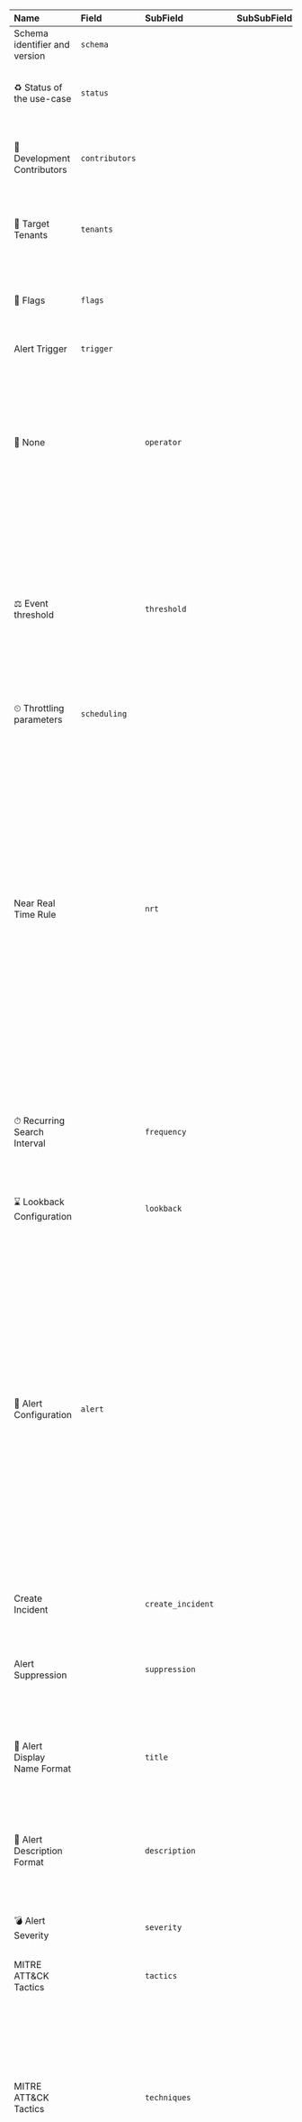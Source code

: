 #   



> 

| Name                            | Field          | SubField             | SubSubField               | Description                                                                                                                                                                                                                                                                                                                                                                                                                                 | Type                  | Example                                           |
|:--------------------------------|:---------------|:---------------------|:--------------------------|:--------------------------------------------------------------------------------------------------------------------------------------------------------------------------------------------------------------------------------------------------------------------------------------------------------------------------------------------------------------------------------------------------------------------------------------------|:----------------------|:--------------------------------------------------|
| Schema identifier and version   | `schema`       |                      |                           | Identifier of the schema at its current version                                                                                                                                                                                                                                                                                                                                                                                             | string                |                                                   |
| ♻️ Status of the use-case       | `status`       |                      |                           | Define the status according to use case development life cycle process                                                                                                                                                                                                                                                                                                                                                                      | string                | STAGING                                           |
| 👥 Development Contributors      | `contributors` |                      |                           | Individuals who supported creating, enriching or tuning the detection.                                                                                                                                                                                                                                                                                                                                                                      | array                 |                                                   |
| 🏢 Target Tenants                | `tenants`      |                      |                           | Override the default organizations and deploy to selected tenants only.                                                                                                                                                                                                                                                                                                                                                                     | array                 |                                                   |
| 🚩 Flags                         | `flags`        |                      |                           | Flags allow to customize the rule behaviour using the modifiers framework                                                                                                                                                                                                                                                                                                                                                                   | array                 |                                                   |
| Alert Trigger                   | `trigger`      |                      |                           | Event trigger configuration                                                                                                                                                                                                                                                                                                                                                                                                                 | object                |                                                   |
| 🔫 None                          |                | `operator`           |                           | The operation against the threshold that triggers alert rule.  ⚠️ If you create a NRT rule, this value must be removed or commented out (NRT rules trigger an alert on the first match)                                                                                                                                                                                                                                                     |                       |                                                   |
| ⚖️ Event threshold              |                | `threshold`          |                           | If amount of events is higher than threshold (during the timeframe) the alert is triggered.   ⚠️ If you create a NRT rule, this value must be removed or commented out (NRT rules trigger an alert on the first match)                                                                                                                                                                                                                      | integer               | 10                                                |
| ⏲ Throttling parameters         | `scheduling`   |                      |                           | Configuration for throttling incoming alerts                                                                                                                                                                                                                                                                                                                                                                                                | object                |                                                   |
| Near Real Time Rule             |                | `nrt`                |                           | NRT rules are hard-coded to run once every minute and capture events ingested in the preceding minute, so as to be able to supply you with information as up-to-the-minute as possible.  ⚠️ You can not turn a ScheduledAlert into a NRT Rule or vice versa. Once the MDR is deployed under this UUID, if it must be transformed into a different type, a new UUID must be attributed and the previous rule manually removed from Sentinel. | boolean               |                                                   |
| ⏱ Recurring Search Interval     |                | `frequency`          |                           | Time intervals at which the scheduled search should be ran at, from 5m to up to 14days. Format is X d|h|m. If you create a NRT rule, this value must be removed or commented out.                                                                                                                                                                                                                                                           | string                | 5m                                                |
| ⌛ Lookback Configuration        |                | `lookback`           |                           | Duration of logs to search in, up to 14 days. Format is X d|h|m. If you create a NRT rule, this value must be removed or commented out.                                                                                                                                                                                                                                                                                                     | string                | 5m                                                |
| 🚨 Alert Configuration           | `alert`        |                      |                           | Alert Details allow analytic rules to have dynamic values for the Displayed name, Description, Tactics and Severity properties of the alert. By using dynamic alert details, the same rule can generate different incidents, for example with different severity. Also, the information displayed to the analyst can include variable information such as relevant entity names to  help the analyst understand the incident faster.        | object                |                                                   |
| Create Incident                 |                | `create_incident`    |                           | Create incidents from alerts triggered by this analytics rule                                                                                                                                                                                                                                                                                                                                                                               | boolean               |                                                   |
| Alert Suppression               |                | `suppression`        |                           | The duration to wait since last time this alert rule been triggered. Set to "false" to disable all suppression.                                                                                                                                                                                                                                                                                                                             | ['string', 'boolean'] |                                                   |
| 🎫 Alert Display Name Format     |                | `title`              |                           | Free text with field names embedded using the format {{columnName}}. Up to 256 chars and 3 placeholders.                                                                                                                                                                                                                                                                                                                                    | string                | rule {{columnName1}} display name                 |
| 🔬 Alert Description Format      |                | `description`        |                           | Free text with field names embedded using the format {{columnName}}. Up to 5000 chars and 3 placeholders                                                                                                                                                                                                                                                                                                                                    | string                | rule {{columnName1}} display name                 |
| 💣 Alert Severity                |                | `severity`           |                           | Severity the alert will be raised with. Overrides MDR Base Severity                                                                                                                                                                                                                                                                                                                                                                         | string                |                                                   |
| MITRE ATT&CK Tactics            |                | `tactics`            |                           | Mapping of relevant tactics                                                                                                                                                                                                                                                                                                                                                                                                                 | array                 |                                                   |
| MITRE ATT&CK Tactics            |                | `techniques`         |                           | Mapping of relevant tactics - Warning : it's currently not possible to support all valid techniques as a schema for each target system, as they all support different variants and version of ATT&CK. You must check on the GUI what techniques are available and replicate here.                                                                                                                                                           | array                 |                                                   |
| 💬 Custom Details                |                | `custom_details`     |                           | Surface particular event parameters and their values in alerts that comprise those events, by adding key-value pairs below.                                                                                                                                                                                                                                                                                                                 | array                 |                                                   |
| 🗝️ None                         |                |                      | `key`                     | Enter a name of your choosing that will appear as the field name in alerts.                                                                                                                                                                                                                                                                                                                                                                 | string                |                                                   |
| 💽 None                          |                |                      | `column`                  | Choose the column which value should be added as a custom detail. Must exist in the result of the query.                                                                                                                                                                                                                                                                                                                                    | string                |                                                   |
| 💽 Alert Dynamic Properties      |                | `dynamic_properties` |                           | Override alert default properties, select an alert property from the Alert property drop-down list.                                                                                                                                                                                                                                                                                                                                         | array                 |                                                   |
| 🗝️ None                         |                |                      | `property`                | The V3 Alert Property                                                                                                                                                                                                                                                                                                                                                                                                                       | string                |                                                   |
| 💽 None                          |                |                      | `column`                  | Choose the column which value should override the alert property. Must exist in the result of the query.                                                                                                                                                                                                                                                                                                                                    | string                |                                                   |
| 💠 Grouping Setup                | `grouping`     |                      |                           |                                                                                                                                                                                                                                                                                                                                                                                                                                             | object                |                                                   |
| 📣 Event Grouping Details        |                | `event`              |                           | Configure how rule query results are grouped into alerts.                                                                                                                                                                                                                                                                                                                                                                                   | string                |                                                   |
| 🚨 Alert Grouping Details        |                | `alert`              |                           | Set how the alerts that are triggered by this analytics rule, are grouped into incidents. Grouping alerts into incidents provides the context you need to respond and reduces the noise from single alerts.                                                                                                                                                                                                                                 | object                |                                                   |
| 🎚️ Enable Alert Grouping        |                |                      | `enabled`                 |                                                                                                                                                                                                                                                                                                                                                                                                                                             | boolean               |                                                   |
| ⛩️ Re-Open Closed Incidents     |                |                      | `reopen_closed_incidents` | Re-open closed matching incidents                                                                                                                                                                                                                                                                                                                                                                                                           | boolean               |                                                   |
| ⏳ Timeframe to Group Alerts     |                |                      | `grouping_lookback`       | Limit the group to alerts created within the selected time frame.                                                                                                                                                                                                                                                                                                                                                                           | string                |                                                   |
| ❤️‍🔥 Matching Method            |                |                      | `matching`                | Group alerts triggered by this analytics rule into a single incident using defined methods.                                                                                                                                                                                                                                                                                                                                                 | string                |                                                   |
| 🧊 Entity Alert Grouping         |                |                      | `group_by_entities`       | A list of entity types to group by (when matchingMethod is Selected). Only entities defined in the current alert rule may be used.                                                                                                                                                                                                                                                                                                          | array                 |                                                   |
| 💬 Alert Details Alert Grouping  |                |                      | `group_by_alert_details`  | A list of alert details to group by (when matchingMethod is Selected)                                                                                                                                                                                                                                                                                                                                                                       | array                 |                                                   |
| 💬 Custom Details Alert Grouping |                |                      | `group_by_custom_details` | A list of custom details keys to group by (when matchingMethod is Selected). Only keys defined in the current alert rule may be used.                                                                                                                                                                                                                                                                                                       | array                 |                                                   |
| 🧊 Entity Mappings               | `entities`     |                      |                           | Entity mapping is an integral part of the configuration of scheduled query analytics rules. It enriches the rules' output (alerts and incidents) with essential information that serves as the building blocks of any investigative processes and remedial actions that follow.                                                                                                                                                             | array                 |                                                   |
| 🧊 Sentinel Entity               |                | `entity`             |                           | Entity Type for which attributes available as identifier are mapped to.                                                                                                                                                                                                                                                                                                                                                                     | string                |                                                   |
| 🗺️ Entity Mappings              |                | `mappings`           |                           | Identifier and Column combination for the chosen entity type                                                                                                                                                                                                                                                                                                                                                                                | array                 |                                                   |
| 📍 Entity Identifier             |                |                      | `identifier`              | Identifier used to provide identification for the chosen entity.                                                                                                                                                                                                                                                                                                                                                                            | string                |                                                   |
| 🪘 Data Table Column             |                |                      | `column`                  | The column name to be mapped to the identifier. Note that it must be a valid column name available in the query result from the KQL chosen.                                                                                                                                                                                                                                                                                                 | string                |                                                   |
| 🔎 Sentinel KQL Detection Rule   | `query`        |                      |                           | Scheduled query in KQL language                                                                                                                                                                                                                                                                                                                                                                                                             | string                | SignInLogs | evaluate bag_unpack(LocationDetails) |

### Template

``

```yaml
  schema: sentinel::2.1
  status: DEVELOPMENT
  #contributors:
    #-
  #tenants:
    #-
  #flags:
    #-
  
  trigger:
    operator: GreaterThan
    threshold: 0
  
  scheduling:
    #nrt: false
    frequency: 
    lookback: 
  
  alert:
    create_incident: true
    suppression: false
    #title: 
    #description: |
      #...
    #custom_details:
      #- key: 
        #column: 
    #dynamic_properties:
      #- property: 
        #column: 
  
  grouping:
    event: SingleAlert
  
    alert:
      enabled: false
      #reopen_closed_incidents: 
      #grouping_lookback: 
      #matching: AllEntities
  
  #entities:
    #- entity: 
      #mappings:
        #- identifier: 
          #column: 
  
  query: |
    ...
```

